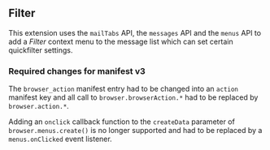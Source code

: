 ## Filter

This extension uses the `mailTabs` API, the `messages` API and the `menus` API to add a *Filter* context menu to the message list which can set certain quickfilter settings.

### Required changes for manifest v3

The `browser_action` manifest entry had to be changed into an `action` manifest key and all call to
`browser.browserAction.*` had to be replaced by `browser.action.*`.

Adding an `onclick` callback function to the `createData` parameter of `browser.menus.create()` is no longer
supported and had to be replaced by a `menus.onClicked` event listener.
